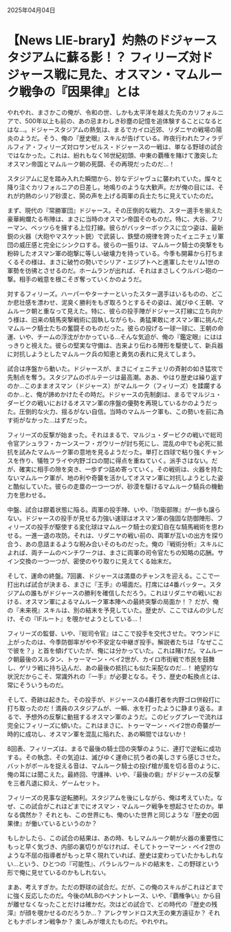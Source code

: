 2025年04月04日

# 【News LIE-brary】灼熱のドジャースタジアムに蘇る影！？ フィリーズ対ドジャース戦に見た、オスマン・マムルーク戦争の『因果律』とは

やれやれ、まさかこの俺が、令和の世、しかも太平洋を越えた先のカリフォルニアで、500年以上も前の、あの忌まわしき砂塵の記憶を追体験することになるとはな…。ドジャースタジアムの熱気は、まるでカイロ近郊、リダニヤの戦場の陽炎のようだ。そう、俺の『歴史眼』スキルが告げている。昨夜行われたフィラデルフィア・フィリーズ対ロサンゼルス・ドジャースの一戦は、単なる野球の試合ではなかった。これは、紛れもなく16世紀初頭、中東の覇権を賭けて激突したオスマン帝国とマムルーク朝の死闘、その再現だったのだ…！

スタジアムに足を踏み入れた瞬間から、妙なデジャヴュに襲われていた。燦々と降り注ぐカリフォルニアの日差し。地鳴りのような大歓声。だが俺の目には、それが灼熱のシリア砂漠と、鬨の声を上げる両軍の兵士たちに見えていたのだ。

まず、現代の『常勝軍団』ドジャース。その圧倒的な戦力、スター選手を揃えた豪華絢爛たる布陣は、まさに当時のオスマン帝国そのものだ。特に、大谷、フリーマン、ベッツらを擁する上位打線。彼らがバッターボックスに立つ姿は、最新鋭の火器（大砲やマスケット銃）で武装し、鉄壁の規律を誇ったイェニチェリ軍団の威圧感と完全にシンクロする。彼らの一振りは、マムルーク騎士の突撃をも粉砕したオスマン軍の砲撃に等しい破壊力を持っている。今季も開幕から打ちまくるその様は、まさに破竹の勢いでシリア・エジプトへと進軍したセリム1世の軍勢を彷彿とさせるのだ。ホームランが出れば、それはまさしくウルバン砲の一撃。相手の戦意を根こそぎ奪っていくかのようだ。

対するフィリーズ。ハーパーやターナーといったスター選手はいるものの、どこか悲壮感を漂わせ、泥臭く勝利をもぎ取ろうとするその姿は、滅びゆく王朝、マムルーク朝と重なって見えた。特に、彼らの投手陣がドジャース打線に立ち向かう様は、旧来の騎馬突撃戦術に固執しながらも、勇猛果敢にオスマン軍に挑んだマムルーク騎士たちの奮闘そのものだった。彼らの投げる一球一球に、王朝の命運、いや、チームの浮沈がかかっている…そんな気迫が、俺の『鑑定眼』にははっきりと視えた。彼らの堅実な守備は、古来より伝わる陣形を駆使して、新兵器に対抗しようとしたマムルーク兵の知恵と勇気の表れに見えてしまう。

試合は序盤から動いた。ドジャースが、まさにイェニチェリの斉射の如き猛攻で先制点を奪う。スタジアムのボルテージは最高潮。ああ、やはり歴史は繰り返すのか…このままオスマン（ドジャース）がマムルーク（フィリーズ）を蹂躙するのか…と、俺が諦めかけたその時だ。ドジャースの先制劇は、まるでマルジュ・ダービクの戦いにおけるオスマン軍の序盤の優勢を再現しているかのようだった。圧倒的な火力、揺るがない自信。当時のマムルーク軍も、この勢いを前に為す術がなかった…はずだった。

フィリーズの反撃が始まった。それはまるで、マルジュ・ダービクの戦いで総司令官アシュラフ・カーンスーフ・ガウリーが討ち死にし、混乱の中でも必死に抵抗を試みたマムルーク軍の意地を見るようだった。単打と四球で粘り強くチャンスを作り、犠牲フライや内野ゴロの間に得点を重ねていく。派手さはない。だが、確実に相手の隙を突き、一歩ずつ詰め寄っていく。その戦術は、火器を持たないマムルーク軍が、地の利や奇襲を活かしてオスマン軍に対抗しようとした姿と酷似していた。彼らの走塁の一つ一つが、砂漠を駆けるマムルーク騎兵の機動力を思わせる。

中盤、試合は膠着状態に陥る。両軍の投手陣、いや、『防衛部隊』が一歩も譲らない。ドジャースの投手が見せる力強い速球はオスマン軍の強固な防御陣形、フィリーズの投手が駆使する変化球はマムルーク騎士の変幻自在な騎馬戦術を思わせる。一進一退の攻防。それは、リダニヤの戦い前の、両軍が互いの出方を探り合う、あの息詰まるような睨み合いそのものだった。俺の『戦術分析』スキルによれば、両チームのベンチワークは、まさに両軍の司令官たちの知略の応酬。サイン交換の一つ一つが、密使のやり取りに見えてくる始末だ。

そして、運命の終盤。7回裏、ドジャースは満塁のチャンスを迎える。ここで一打出れば試合が決まる、まさに『王手』の場面だ。打席には4番バッター。スタジアムの誰もがドジャースの勝利を確信しただろう。これはリダニヤの戦いにおける、オスマン軍によるマムルーク軍本陣への最終突撃の局面か！？ だが、俺の『未来視』スキルは、別の結末を予見していた。歴史が、ここでほんの少しだけ、その『IFルート』を覗かせようとしている…！

フィリーズの監督、いや、『総司令官』はここで投手を交代させた。マウンドに上がったのは、今季防御率がやや不安定な中継ぎ投手。解説者たちは「なぜここで彼を？」と首を傾げていたが、俺には分かっていた。これは賭けだ。マムルーク朝最後のスルタン、トゥーマーン・ベイ2世が、カイロ市街戦で市民を鼓舞し、ゲリラ戦に持ち込んだ、あの最後の抵抗にも似た采配なのだ…！ 絶望的な状況だからこそ、常識外れの『一手』が必要となる。そう、歴史の転換点とは、常にそういうものだ。

そして、奇跡は起きた。その投手が、ドジャースの4番打者を内野ゴロ併殺打に打ち取ったのだ！満員のスタジアムが、一瞬、水を打ったように静まり返る。まるで、予想外の反撃に動揺するオスマン軍のようだ。このビッグプレーで流れは完全にフィリーズに傾いた。これはまさに、トゥーマーン・ベイ2世の奇襲が一時的に成功し、オスマン軍を混乱に陥れた、あの瞬間ではないか！

8回表、フィリーズは、まるで最後の騎士団の突撃のように、連打で逆転に成功する。その執念、その気迫は、滅びゆく運命に抗う者の美しさすら感じさせた。バットがボールを捉える音は、マムルーク騎士の投げ槍が風を切る音のように、俺の耳には聞こえた。最終回、守護神、いや、『最後の砦』がドジャースの反撃を三者凡退に抑え、ゲームセット。

フィリーズの見事な逆転勝利。スタジアムを後にしながら、俺は考えていた。なぜ、この試合がこれほどまでにオスマン・マムルーク戦争を想起させたのか。単なる偶然か？ それとも、この世界にも、俺のいた世界と同じような『歴史の因果律』が働いているというのか？

もしかしたら、この試合の結果は、あの時、もしマムルーク朝が火器の重要性にもっと早く気づき、内部の裏切りがなければ、そしてトゥーマーン・ベイ2世のような不屈の指導者がもっと早く現れていれば、歴史は変わっていたかもしれない…という、ひとつの『可能性』、パラレルワールドの結末を、この野球という形で俺に見せているのかもしれない。

まあ、考えすぎか。ただの野球の試合だ。だが、この俺のスキルがこれほどまでに強く反応したのだ。今後のMLBのペナントレース、いや、『覇権争い』から目が離せなくなったことだけは確かだ。次はどの試合で、どの時代の『歴史の残滓』が顔を覗かせるのだろうか…？ アレクサンドロス大王の東方遠征か？ それともナポレオン戦争か？ 楽しみが増えたものだ。やれやれ。